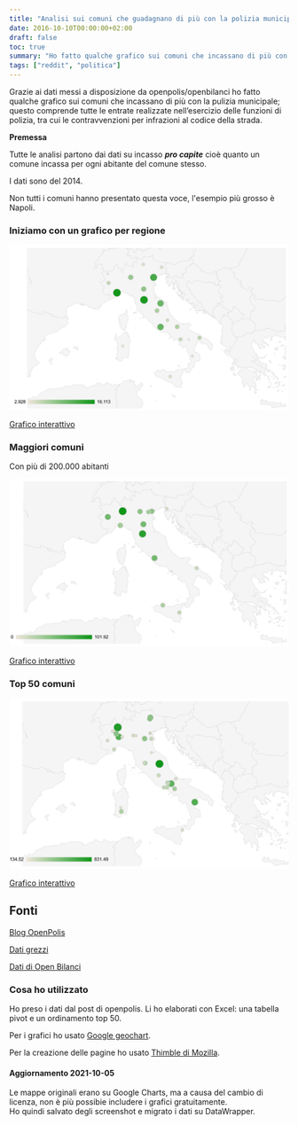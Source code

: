 ```yaml
---
title: "Analisi sui comuni che guadagnano di più con la polizia municipale"
date: 2016-10-10T00:00:00+02:00
draft: false
toc: true
summary: "Ho fatto qualche grafico sui comuni che incassano di più con la pulizia municipale."
tags: ["reddit", "politica"]
---
```


Grazie ai dati messi a disposizione da openpolis/openbilanci ho fatto qualche grafico sui comuni che incassano di più con la pulizia municipale; questo comprende tutte le entrate realizzate nell’esercizio delle funzioni di polizia, tra cui le contravvenzioni per infrazioni al codice della strada.

**Premessa**

Tutte le analisi partono dai dati su incasso **_pro capite_** cioè quanto un comune incassa per ogni abitante del comune stesso.

I dati sono del 2014.

Non tutti i comuni hanno presentato questa voce, l'esempio più grosso è Napoli.


### Iniziamo con un grafico per regione

![Grafico](/images/guadagno-vigili/regioni.png)

[Grafico interattivo](https://datawrapper.dwcdn.net/gOnHg/2/)

### Maggiori comuni

Con più di 200.000 abitanti

![Grafico](/images/guadagno-vigili/maggiori.png)

[Grafico interattivo](https://datawrapper.dwcdn.net/gadmR/2/)

### Top 50 comuni

![Grafico](/images/guadagno-vigili/comuni.png)

[Grafico interattivo](/subpages/guadagno-vigili/comuni/)

## Fonti

[Blog OpenPolis](http://blog.openpolis.it/2016/10/05/quanto-guadagnano-i-comuni-con-multe-e-contravvenzioni/10182)

[Dati grezzi](http://www.sharecsv.com/s/19b8ee877302321b2c9ada38609b06dc/regioni.csv)

[Dati di Open Bilanci](http://www.openbilanci.it/classifiche/entrate/consuntivo-entrate-cassa-entrate-extratributarie-servizi-pubblici-polizia-locale/2014)


### Cosa ho utilizzato
Ho preso i dati dal post di openpolis. Li ho elaborati con Excel: una tabella pivot e un ordinamento top 50.

Per i grafici ho usato [Google geochart](https://developers.google.com/chart/interactive/docs/gallery/geochart).

Per la creazione delle pagine ho usato [Thimble di Mozilla](https://thimble.mozilla.org/).

#### Aggiornamento 2021-10-05

Le mappe originali erano su Google Charts, ma a causa del cambio di licenza, non è più possibie includere i grafici gratuitamente.  
Ho quindi salvato degli screenshot e migrato i dati su DataWrapper.